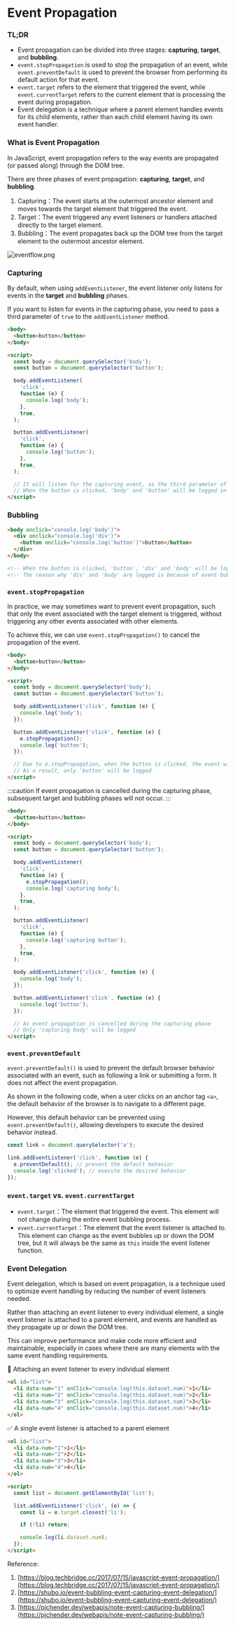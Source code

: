 # Event Propagation

### TL;DR

- Event propagation can be divided into three stages: **capturing**, **target**, and **bubbling**.
- `event.stopPropagation` is used to stop the propagation of an event, while `event.preventDefault` is used to prevent the browser from performing its default action for that event.
- `event.target` refers to the element that triggered the event, while `event.currentTarget` refers to the current element that is processing the event during propagation.
- Event delegation is a technique where a parent element handles events for its child elements, rather than each child element having its own event handler.

### What is Event Propagation

In JavaScript, event propagation refers to the way events are propagated (or passed along) through the DOM tree.

There are three phases of event propagation: **capturing**, **target**, and **bubbling**.

1. Capturing：The event starts at the outermost ancestor element and moves towards the target element that triggered the event.
2. Target：The event triggered any event listeners or handlers attached directly to the target element.
3. Bubbling：The event propagates back up the DOM tree from the target element to the outermost ancestor element.

![eventflow.png](./eventflow.png)

### Capturing

By default, when using `addEventListener`, the event listener only listens for events in the **target** and **bubbling** phases.

If you want to listen for events in the capturing phase, you need to pass a third parameter of `true` to the `addEventListener` method.

```html
<body>
  <button>button</button>
</body>

<script>
  const body = document.querySelector('body');
  const button = document.querySelector('button');

  body.addEventListener(
    'click',
    function (e) {
      console.log('body');
    },
    true,
  );

  button.addEventListener(
    'click',
    function (e) {
      console.log('button');
    },
    true,
  );

  // It will listen for the capturing event, as the third parameter of the eventListener is true
  // When the button is clicked, 'body' and 'button' will be logged in order
</script>
```

### Bubbling

```html
<body onclick="console.log('body')">
  <div onclick="console.log('div')">
    <button onclick="console.log('button')">button</button>
  </div>
</body>

<!-- When the button is clicked, 'button', 'div' and 'body' will be logged in order -->
<!-- The reason why 'div' and 'body' are logged is because of event bubbling -->
```

### `event.stopPropagation`

In practice, we may sometimes want to prevent event propagation, such that only the event associated with the target element is triggered, without triggering any other events associated with other elements.

To achieve this, we can use `event.stopPropagation()` to cancel the propagation of the event.

```html
<body>
  <button>button</button>
</body>

<script>
  const body = document.querySelector('body');
  const button = document.querySelector('button');

  body.addEventListener('click', function (e) {
    console.log('body');
  });

  button.addEventListener('click', function (e) {
    e.stopPropagation();
    console.log('button');
  });

  // Due to e.stopPropagation, when the button is clicked, the event will not continue to bubble
  // As a result, only 'button' will be logged
</script>
```

:::caution
If event propagation is cancelled during the capturing phase, subsequent target and bubbling phases will not occur.
:::

```html
<body>
  <button>button</button>
</body>

<script>
  const body = document.querySelector('body');
  const button = document.querySelector('button');

  body.addEventListener(
    'click',
    function (e) {
      e.stopPropagation();
      console.log('capturing body');
    },
    true,
  );

  button.addEventListener(
    'click',
    function (e) {
      console.log('capturing button');
    },
    true,
  );

  body.addEventListener('click', function (e) {
    console.log('body');
  });

  button.addEventListener('click', function (e) {
    console.log('button');
  });

  // As event propagation is cancelled during the capturing phase
  // Only 'capturing body' will be logged
</script>
```

### `event.preventDefault`

`event.preventDefault()` is used to prevent the default browser behavior associated with an event, such as following a link or submitting a form.
It does not affect the event propagation.

As shown in the following code, when a user clicks on an anchor tag `<a>`, the default behavior of the browser is to navigate to a different page.

However, this default behavior can be prevented using `event.preventDefault()`, allowing developers to execute the desired behavior instead.

```js
const link = document.querySelector('a');

link.addEventListener('click', function (e) {
  e.preventDefault(); // prevent the default behavior
  console.log('clicked'); // execute the desired behavior
});
```

### `event.target` vs. `event.currentTarget`

- `event.target`：The element that triggered the event. This element will not change during the entire event bubbling process.
- `event.currentTarget`：The element that the event listener is attached to. This element can change as the event bubbles up or down the DOM tree, but it will always be the same as `this` inside the event listener function.

### Event Delegation

Event delegation, which is based on event propagation, is a technique used to optimize event handling by reducing the number of event listeners needed.

Rather than attaching an event listener to every individual element, a single event listener is attached to a parent element, and events are handled as they propagate up or down the DOM tree.

This can improve performance and make code more efficient and maintainable, especially in cases where there are many elements with the same event handling requirements.

💩 Attaching an event listener to every individual element

```html
<ol id="list">
  <li data-num="1" onClick="console.log(this.dataset.num)">1</li>
  <li data-num="2" onClick="console.log(this.dataset.num)">2</li>
  <li data-num="3" onClick="console.log(this.dataset.num)">3</li>
  <li data-num="4" onClick="console.log(this.dataset.num)">4</li>
</ol>
```

✅ A single event listener is attached to a parent element

```html
<ol id="list">
  <li data-num="1">1</li>
  <li data-num="2">2</li>
  <li data-num="3">3</li>
  <li data-num="4">4</li>
</ol>

<script>
  const list = document.getElementById('list');

  list.addEventListener('click', (e) => {
    const li = e.target.closest('li');

    if (!li) return;

    console.log(li.dataset.num);
  });
</script>
```

Reference:

1. [https://blog.techbridge.cc/2017/07/15/javascript-event-propagation/](https://blog.techbridge.cc/2017/07/15/javascript-event-propagation/)
2. [https://shubo.io/event-bubbling-event-capturing-event-delegation/](https://shubo.io/event-bubbling-event-capturing-event-delegation/)
3. [https://pjchender.dev/webapis/note-event-capturing-bubbling/](https://pjchender.dev/webapis/note-event-capturing-bubbling/)
